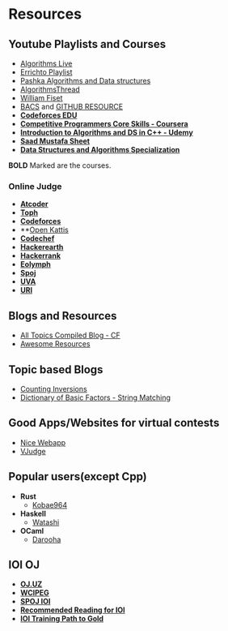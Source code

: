 # Resources
## Youtube Playlists and Courses
+ [Algorithms Live](https://www.youtube.com/c/AlgorithmsLive/videos)
+ [Errichto Playlist](https://www.youtube.com/c/Errichto/playlists)
+ [Pashka Algorithms and Data structures](https://www.youtube.com/watch?v=oWgLjhM-6XE&list=PLrS21S1jm43igE57Ye_edwds_iL7ZOAG4&ab_channel=PavelMavrinPavelMavrin)
+ [AlgorithmsThread](https://www.youtube.com/watch?v=cVBzMXYc4ss&list=PLZU0kmvryb_HZpDW2yfn-H-RxAu_ts6xq&ab_channel=SecondThreadSecondThread)
+ [William Fiset](https://www.youtube.com/c/WilliamFiset-videos/playlists)
+ [BACS](https://www.youtube.com/c/BangladeshAdvancedComputingSocietyBACS/playlists) and [GITHUB RESOURCE](https://baps-bgd.github.io/camp/)
+ **[Codeforces EDU](https://codeforces.com/edu/courses)**
+ **[Competitive Programmers Core Skills - Coursera](https://www.coursera.org/learn/competitive-programming-core-skills)**
+ **[Introduction to Algorithms and DS in C++ - Udemy](https://www.udemy.com/course/introduction-to-algorithms-and-data-structures-in-c/)**
+ **[Saad Mustafa Sheet](https://docs.google.com/spreadsheets/d/1iJZWP2nS_OB3kCTjq8L6TrJJ4o-5lhxDOyTaocSYc-k/edit#gid=123190759)**  
+ **[Data Structures and Algorithms Specialization](https://www.coursera.org/specializations/data-structures-algorithms)**

**BOLD** Marked are the courses.

### Online Judge
+ **[Atcoder](https://atcoder.jp/)**
+ **[Toph](https://toph.co/)** 
+ **[Codeforces](https://www.codeforces.com/)**  
+ **[Open Kattis](https://open.kattis.com/)
+ **[Codechef](https://www.codechef.com/)**
+ **[Hackerearth](https://www.hackerearth.com/challenges/)**  
+ **[Hackerrank](https://www.hackerrank.com/)**  
+ **[Eolymph](https://www.e-olymp.com/en/)**
+ **[Spoj](https://www.spoj.com/)**  
+ **[UVA](https://onlinejudge.org/)**  
+ **[URI](https://www.urionlinejudge.com.br/judge/en/login)**   


## Blogs and Resources
+ [All Topics Compiled Blog - CF](https://codeforces.com/blog/entry/91363)
+ [Awesome Resources](https://codeforces.com/blog/entry/23054)

## Topic based Blogs
+ [Counting Inversions](https://codeforces.com/blog/entry/92130)
+ [Dictionary of Basic Factors - String Matching](https://codeforces.com/blog/entry/92092)
## Good Apps/Websites for virtual contests
+ [Nice Webapp](https://contestmania.web.app/)
+ [VJudge](https://vjudge.net/)


## Popular users(except Cpp)
+ **Rust**
  + [Kobae964](https://codeforces.com/submissions/kobae964)
+ **Haskell**
  + [Watashi](https://codeforces.com/submissions/watashi)
+ **OCaml**
  + [Darooha](https://codeforces.com/profile/Darooha)

## IOI OJ
+ [**OJ.UZ**](https://oj.uz/problems/source/577)
+ [**WCIPEG**](https://wcipeg.com/main)
+ [**SPOJ IOI**](https://www.spoj.com/OI/problems/main/)
+ [**Recommended Reading for IOI**](https://ioinformatics.org/page/recommended-reading/11)
+ [**IOI Training Path to Gold**](https://www.commonlounge.com/discussion/c43e82881eb94fac9dca4140cf4b31d0)
